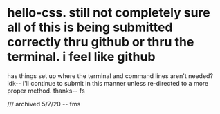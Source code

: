 # hello-css. still not completely sure all of this is being submitted correctly thru github or thru the terminal. i feel like github
has things set up where the terminal and command lines aren't needed? idk-- i'll continue to submit in this manner unless re-directed
to a more proper method. thanks-- fs

/// archived 5/7/20 -- fms
